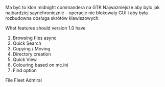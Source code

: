 Ma być to klon midnight commandera na GTK
Najwazniejsze aby bylo jak najbardziej saynchronicznie - operacje nie blokowaly GUI i aby była rozbudowna obsługa skrótów klawiszowych.

What features should version 1.0 have
1) Browsing files async
2) Quick Search
3) Copying / Moving
4) Directory creation
5) Quick View
6) Colouring based on mc.ini
7) Find option

File Fleet Admiral
